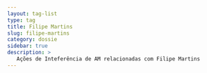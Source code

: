 ```yaml
---
layout: tag-list
type: tag
title: Filipe Martins
slug: filipe-martins
category: dossie
sidebar: true
description: >
   Ações de Inteferência de AM relacionadas com Filipe Martins
---
```

